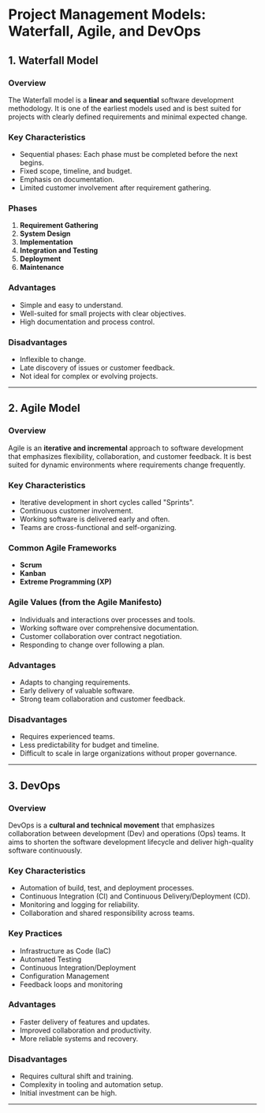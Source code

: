 # Project Management Models: Waterfall, Agile, and DevOps

## 1. Waterfall Model

### Overview
The Waterfall model is a **linear and sequential** software development methodology. It is one of the earliest models used and is best suited for projects with clearly defined requirements and minimal expected change.

### Key Characteristics
- Sequential phases: Each phase must be completed before the next begins.
- Fixed scope, timeline, and budget.
- Emphasis on documentation.
- Limited customer involvement after requirement gathering.

### Phases
1. **Requirement Gathering**
2. **System Design**
3. **Implementation**
4. **Integration and Testing**
5. **Deployment**
6. **Maintenance**

### Advantages
- Simple and easy to understand.
- Well-suited for small projects with clear objectives.
- High documentation and process control.

### Disadvantages
- Inflexible to change.
- Late discovery of issues or customer feedback.
- Not ideal for complex or evolving projects.

---

## 2. Agile Model

### Overview
Agile is an **iterative and incremental** approach to software development that emphasizes flexibility, collaboration, and customer feedback. It is best suited for dynamic environments where requirements change frequently.

### Key Characteristics
- Iterative development in short cycles called "Sprints".
- Continuous customer involvement.
- Working software is delivered early and often.
- Teams are cross-functional and self-organizing.

### Common Agile Frameworks
- **Scrum**
- **Kanban**
- **Extreme Programming (XP)**

### Agile Values (from the Agile Manifesto)
- Individuals and interactions over processes and tools.
- Working software over comprehensive documentation.
- Customer collaboration over contract negotiation.
- Responding to change over following a plan.

### Advantages
- Adapts to changing requirements.
- Early delivery of valuable software.
- Strong team collaboration and customer feedback.

### Disadvantages
- Requires experienced teams.
- Less predictability for budget and timeline.
- Difficult to scale in large organizations without proper governance.

---

## 3. DevOps

### Overview
DevOps is a **cultural and technical movement** that emphasizes collaboration between development (Dev) and operations (Ops) teams. It aims to shorten the software development lifecycle and deliver high-quality software continuously.

### Key Characteristics
- Automation of build, test, and deployment processes.
- Continuous Integration (CI) and Continuous Delivery/Deployment (CD).
- Monitoring and logging for reliability.
- Collaboration and shared responsibility across teams.

### Key Practices
- Infrastructure as Code (IaC)
- Automated Testing
- Continuous Integration/Deployment
- Configuration Management
- Feedback loops and monitoring

### Advantages
- Faster delivery of features and updates.
- Improved collaboration and productivity.
- More reliable systems and recovery.

### Disadvantages
- Requires cultural shift and training.
- Complexity in tooling and automation setup.
- Initial investment can be high.

---

